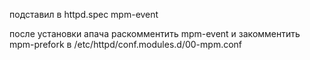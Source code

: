 подставил в httpd.spec mpm-event

после установки апача раскомментить mpm-event и закомментить mpm-prefork в /etc/httpd/conf.modules.d/00-mpm.conf

